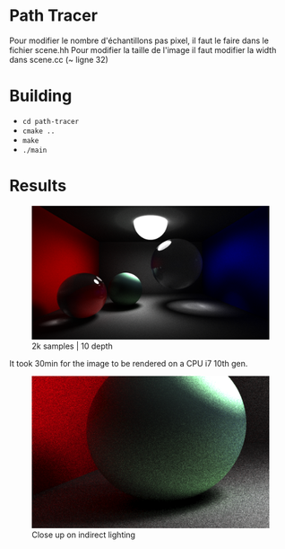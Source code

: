 # Path Tracer


Pour modifier le nombre d'échantillons pas pixel, il faut le faire dans le fichier scene.hh
Pour modifier la taille de l'image il faut modifier la width dans scene.cc (~ ligne 32)


# Building
- `cd path-tracer`
- `cmake ..`
- `make`
- `./main`

# Results
<figure>
  <img
  src="https://github.com/Filmoo/Path-Tracer/blob/main/finalv2.png"
  alt="A beautiful path tracer rendered image (:">
  <figcaption>2k samples | 10 depth</figcaption>

</figure>
It took 30min for the image to be rendered on a CPU i7 10th gen.

<figure>
  <img
  src="https://github.com/Filmoo/Path-Tracer/blob/main/indrect1.png"
  alt="A beautiful path tracer rendered image (:">
  <figcaption>Close up on indirect lighting</figcaption>
</figure>

